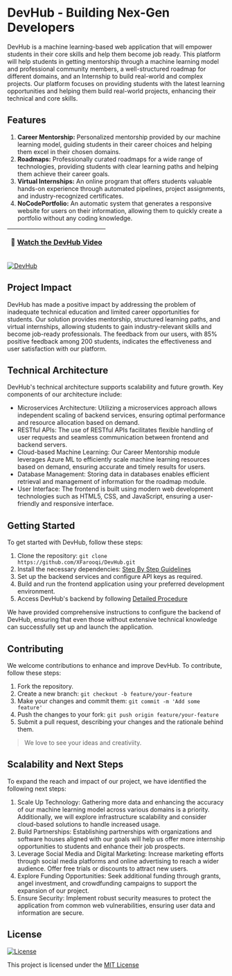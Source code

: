 # DevHub - Building Nex-Gen Developers
DevHub is a machine learning-based web application that will empower students in their core skills and help them become job ready. This platform will help students in getting mentorship through a machine learning model and professional community members, a well-structured roadmap for different domains, and an Internship to build real-world and complex projects. Our platform focuses on providing students with the latest learning opportunities and helping them build real-world projects, enhancing their technical and core skills. 

## Features
1. **Career Mentorship:** Personalized mentorship provided by our machine learning model, guiding students in their career choices and helping them excel in their chosen domains. 
2. **Roadmaps:** Professionally curated roadmaps for a wide range of technologies, providing students with clear learning paths and helping them achieve their career goals.
3. **Virtual Internships:** An online program that offers students valuable hands-on experience through automated pipelines, project assignments, and industry-recognized certificates. 
4. **NoCodePortfolio:** An automatic system that generates a responsive website for users on their information, allowing them to quickly create a portfolio without any coding knowledge.


| <p align="center">🎥 [Watch the DevHub Video](https://www.youtube.com/watch?v=WOF1tfxoqEI)</p> |
| --- |
[![DevHub](https://github.com/XFarooqi/temp/blob/ba3b53ec1aefc422cdb944ab0acf4f512b381b08/devhub.png)](https://www.youtube.com/watch?v=WOF1tfxoqEI)

## Project Impact
DevHub has made a positive impact by addressing the problem of inadequate technical education and limited career opportunities for students. Our solution provides mentorship, structured learning paths, and virtual internships, allowing students to gain industry-relevant skills and become job-ready professionals. The feedback from our users, with 85% positive feedback among 200 students, indicates the effectiveness and user satisfaction with our platform.

## Technical Architecture
DevHub's technical architecture supports scalability and future growth. Key components of our architecture include:

- Microservices Architecture: Utilizing a microservices approach allows independent scaling of backend services, ensuring optimal performance and resource allocation based on demand.
- RESTful APIs: The use of RESTful APIs facilitates flexible handling of user requests and seamless communication between frontend and backend servers.
- Cloud-based Machine Learning: Our Career Mentorship module leverages Azure ML to efficiently scale machine learning resources based on demand, ensuring accurate and timely results for users.
- Database Management: Storing data in databases enables efficient retrieval and management of information for the roadmap module.
- User Interface: The frontend is built using modern web development technologies such as HTML5, CSS, and JavaScript, ensuring a user-friendly and responsive interface.

## Getting Started
To get started with DevHub, follow these steps:

1. Clone the repository: `git clone https://github.com/XFarooqi/DevHub.git`
2. Install the necessary dependencies: [Step By Step Guidelines](https://docs.google.com/document/d/1TXQHeP7tBWH_LTLDutj4VmGT6dTUmwK_EkfsvJoiKRk/edit?usp=sharing)
3. Set up the backend services and configure API keys as required.
4. Build and run the frontend application using your preferred development environment.
5. Access DevHub's backend by following [Detailed Procedure](https://docs.google.com/document/d/1TXQHeP7tBWH_LTLDutj4VmGT6dTUmwK_EkfsvJoiKRk/edit?usp=sharing)

We have provided comprehensive instructions to configure the backend of DevHub, ensuring that even those without extensive technical knowledge can successfully set up and launch the application.

## Contributing
We welcome contributions to enhance and improve DevHub. To contribute, follow these steps:

1. Fork the repository.
2. Create a new branch: `git checkout -b feature/your-feature`
3. Make your changes and commit them: `git commit -m 'Add some feature'`
4. Push the changes to your fork: `git push origin feature/your-feature`
5. Submit a pull request, describing your changes and the rationale behind them.

> We love to see your ideas and creativiity.


## Scalability and Next Steps
To expand the reach and impact of our project, we have identified the following next steps:

1. Scale Up Technology: Gathering more data and enhancing the accuracy of our machine learning model across various domains is a priority. Additionally, we will explore infrastructure scalability and consider cloud-based solutions to handle increased usage.
2. Build Partnerships: Establishing partnerships with organizations and software houses aligned with our goals will help us offer more internship opportunities to students and enhance their job prospects.
3. Leverage Social Media and Digital Marketing: Increase marketing efforts through social media platforms and online advertising to reach a wider audience. Offer free trials or discounts to attract new users.
4. Explore Funding Opportunities: Seek additional funding through grants, angel investment, and crowdfunding campaigns to support the expansion of our project.
5. Ensure Security: Implement robust security measures to protect the application from common web vulnerabilities, ensuring user data and information are secure.

## License
[![License](https://img.shields.io/badge/License-MIT-blue.svg)](https://opensource.org/licenses/MIT)

This project is licensed under the [MIT License](https://opensource.org/licenses/MIT)
